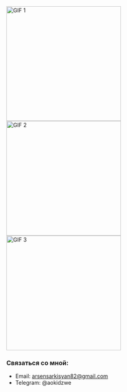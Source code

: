 <div style="display: flex; flex-direction: column">
<img src="https://user-images.githubusercontent.com/74038190/212257460-738ff738-247f-4445-a718-cdd0ca76e2db.gif" width="300" alt="GIF 1" />
<img src="https://user-images.githubusercontent.com/74038190/212257467-871d32b7-e401-42e8-a166-fcfd7baa4c6b.gif" width="300" alt="GIF 2" />
<img src="https://user-images.githubusercontent.com/74038190/212257454-16e3712e-945a-4ca2-b238-408ad0bf87e6.gif" width="300" alt="GIF 3" />
</div>



### Связаться со мной:

- Email: arsensarkisyan82@gmail.com
- Telegram: @aokidzwe
